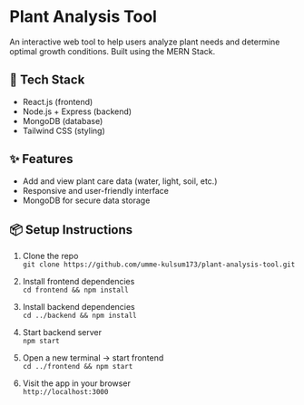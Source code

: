 # Plant Analysis Tool

An interactive web tool to help users analyze plant needs and determine optimal growth conditions. Built using the MERN Stack.

## 🚀 Tech Stack
- React.js (frontend)
- Node.js + Express (backend)
- MongoDB (database)
- Tailwind CSS (styling)

## ✨ Features
- Add and view plant care data (water, light, soil, etc.)
- Responsive and user-friendly interface
- MongoDB for secure data storage

## 📦 Setup Instructions
1. Clone the repo  
   `git clone https://github.com/umme-kulsum173/plant-analysis-tool.git`

2. Install frontend dependencies  
   `cd frontend && npm install`

3. Install backend dependencies  
   `cd ../backend && npm install`

4. Start backend server  
   `npm start`

5. Open a new terminal → start frontend  
   `cd ../frontend && npm start`

6. Visit the app in your browser  
   `http://localhost:3000`

